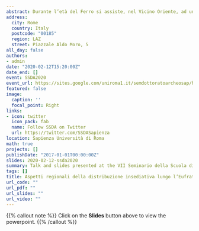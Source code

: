 ```yaml
---
abstract: Durante l’età del Ferro si assiste, nel Vicino Oriente, ad un evidente cambiamento nelle modalità di occupazione del territorio. Questo mutamento è esemplificato dalla dispersione di insediamenti di piccole dimensioni in aree spesso non occupate nei periodi precedenti, ed è stato solitamente associato ad entità politiche sovraregionali, come l’Impero Assiro. Dagli anni ’80 ad oggi, numerose ricognizioni hanno permesso di evidenziare ed interpretare questo fenomeno, riconosciuto in modo particolarmente evidente nelle regioni dell’Alta Mesopotamia e lungo i fiumi Habur e Tigri. L’area oggetto di questo intervento è invece il corso dell’Eufrate nel suo settore siro-turco, già oggetto di numerose ricognizioni archeologiche. I risultati di queste ultime non sono  però mai stati analizzati quantitativamente e inseriti in una prospettiva sovraregionale che andasse oltre i limiti di una singola ricognizione. Tramite un approccio caratteristico della Landscape Archaeology e degli studi regionali vicino-orientali, l’intervento proporrà una ricostruzione dell’insediamento nella regione, mettendo in evidenza le dinamiche insediative e collegandole al quadro storico dell’area durante l’età del Ferro.
address:
  city: Rome
  country: Italy
  postcode: "00185"
  region: LAZ
  street: Piazzale Aldo Moro, 5
all_day: false
authors:
- admin
date: "2020-02-12T15:20:00Z"
date_end: []
event: SSDA2020
event_url: https://sites.google.com/uniroma1.it/semdottoratoarcheosap/home?authuser=0
featured: false
image:
  caption: ''
  focal_point: Right
links:
- icon: twitter
  icon_pack: fab
  name: Follow SSDA on Twitter
  url: https://twitter.com/SSDASapienza
location: Sapienza Università di Roma
math: true
projects: []
publishDate: "2017-01-01T00:00:00Z"
slides: 2020-02-12-ssda2020
summary: Talk and slides presented at the VII Seminario della Scuola di Dottorato in Archeologia (SSDA).
tags: []
title: Aspetti regionali della distribuzione insediativa lungo l’Eufrate nell’età del Ferro (X-VII secolo a.C.)
url_code: ""
url_pdf: ""
url_slides: ""
url_video: ""
---
```


{{% callout note %}}
Click on the **Slides** button above to view the powerpoint.
{{% /callout %}}